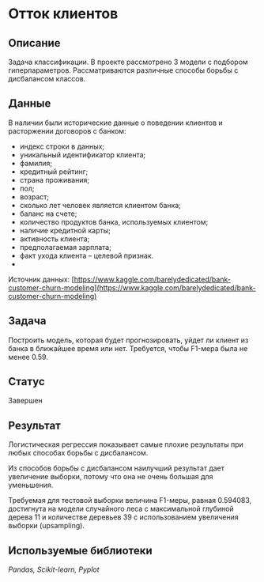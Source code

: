# Отток клиентов

## Описание
Задача классификации. В проекте рассмотрено 3 модели с подбором гиперпараметров. Рассматриваются различные способы борьбы с дисбалансом классов.

## Данные
В наличии были исторические данные о поведении клиентов и расторжении договоров с банком:
* индекс строки в данных;
* уникальный идентификатор клиента;
* фамилия;
* кредитный рейтинг;
* страна проживания;
* пол;
* возраст;
* сколько лет человек является клиентом банка;
* баланс на счете;
* количество продуктов банка, используемых клиентом;
* наличие кредитной карты;
* активность клиента;
* предполагаемая зарплата;
* факт ухода клиента – целевой признак.
* 
Источник данных: [https://www.kaggle.com/barelydedicated/bank-customer-churn-modeling](https://www.kaggle.com/barelydedicated/bank-customer-churn-modeling)

## Задача
Построить модель, которая будет прогнозировать, уйдет ли клиент из банка в ближайшее время или нет. Требуется, чтобы F1-мера была не менее 0.59.

## Статус
Завершен

## Результат
Логистическая регрессия показывает самые плохие результаты при любых способах борьбы с дисбалансом.

Из способов борьбы с дисбалансом наилучший результат дает увеличение выборки, потому что она не очень большая для уменьшения.

Требуемая для тестовой выборки величина F1-меры, равная 0.594083, достигнута на модели случайного леса с максимальной глубиной дерева 11 и количестве деревьев 39 с использованием увеличения выборки (upsampling).

## Используемые библиотеки
*Pandas, Scikit-learn, Pyplot*
